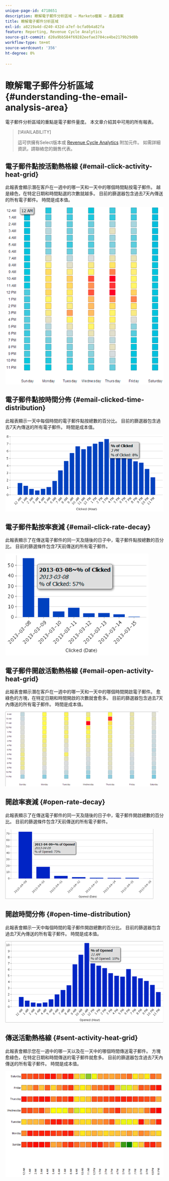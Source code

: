 ```yaml
---
unique-page-id: 4718651
description: 瞭解電子郵件分析區域 — Marketo檔案 — 產品檔案
title: 瞭解電子郵件分析區域
exl-id: a8219a4d-d240-432d-a7ef-bcfa0b4a82fa
feature: Reporting, Revenue Cycle Analytics
source-git-commit: d20a9bb584f69282eefae3704ce4be2179b29d0b
workflow-type: tm+mt
source-wordcount: '356'
ht-degree: 0%

---
```


# 瞭解電子郵件分析區域 {#understanding-the-email-analysis-area}

電子郵件分析區域的重點是電子郵件量度。 本文章介紹其中可用的所有報表。

>[!AVAILABILITY]
>
>這可供擁有Select版本或 [Revenue Cycle Analytics](https://www.marketo.com/global-enterprise/marketo-revenue-cycle-analytics/) 附加元件。 如需詳細資訊，請聯絡您的銷售代表。

## 電子郵件點按活動熱格線 {#email-click-activity-heat-grid}

此報表會顯示潛在客戶在一週中的哪一天和一天中的哪個時間點按電子郵件。 越是綠色，在特定日期和時間點選的次數就越多。 目前的篩選器包含過去7天內傳送的所有電子郵件。 時間是成本值。

![](assets/image2015-5-6-17-3a17-3a34.png)

## 電子郵件點按時間分佈 {#email-clicked-time-distribution}

此報表顯示一天中每個時間的電子郵件點按總數的百分比。 目前的篩選器包含過去7天內傳送的所有電子郵件。 時間是成本值。

![](assets/image2015-5-6-17-3a20-3a55.png)

## 電子郵件點按率衰減 {#email-click-rate-decay}

此報表顯示了在傳送電子郵件的同一天及隨後的日子中，電子郵件點按總數的百分比。 目前的篩選條件包含7天前傳送的所有電子郵件。

![](assets/image2015-5-6-17-3a26-3a50.png)

## 電子郵件開啟活動熱格線 {#email-open-activity-heat-grid}

此報表會顯示潛在客戶在一週中的哪一天和一天中的哪個時間開啟電子郵件。 愈綠色的方塊，在特定日期和時間開啟的次數就會愈多。 目前的篩選器包含過去7天內傳送的所有電子郵件。 時間是成本值。

![](assets/image2015-5-6-17-3a30-3a35.png)

## 開啟率衰減 {#open-rate-decay}

此報表顯示了在傳送電子郵件的同一天及隨後的日子中，電子郵件開啟總數的百分比。 目前的篩選條件包含7天前傳送的所有電子郵件。

![](assets/image2015-5-6-17-3a37-3a25.png)

## 開啟時間分佈 {#open-time-distribution}

此報表會顯示一天中每個時間的電子郵件開啟總數的百分比。 目前的篩選器包含過去7天內傳送的所有電子郵件。 時間是成本值。

![](assets/image2015-5-6-17-3a39-3a15.png)

## 傳送活動熱格線 {#sent-activity-heat-grid}

此報表會顯示您在一週中的哪一天以及在一天中的哪個時間傳送電子郵件。 方塊愈綠色，在特定日期和時間傳送的電子郵件就愈多。 目前的篩選器包含過去7天內傳送的所有電子郵件。 時間是成本值。

![](assets/seven.png)
